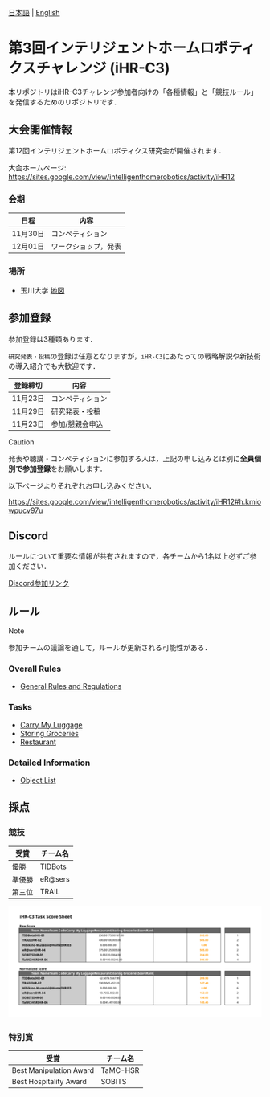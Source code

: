 [日本語](README.md) | [English](README_en.md)

# 第3回インテリジェントホームロボティクスチャレンジ (iHR-C3)

本リポジトリはiHR-C3チャレンジ参加者向けの「各種情報」と「競技ルール」を発信するためのリポジトリです．


## 大会開催情報

第12回インテリジェントホームロボティクス研究会が開催されます．

大会ホームページ: https://sites.google.com/view/intelligenthomerobotics/activity/iHR12 

### 会期

| 日程 | 内容 |
|---|---|
| 11月30日 | コンペティション |
| 12月01日 | ワークショップ，発表 |

### 場所

* 玉川大学 [地図](https://maps.app.goo.gl/GFWpf5UczVD4ue2N8)


## 参加登録

参加登録は3種類あります．

`研究発表・投稿`の登録は任意となりますが，`iHR-C3`にあたっての戦略解説や新技術の導入紹介でも大歓迎です．

| 登録締切 | 内容 |
| --- | --- |
| 11月23日 | コンペティション |
| 11月29日 | 研究発表・投稿 |
| 11月23日 | 参加/懇親会申込 |

> [!Caution]
> 発表や聴講・コンペティションに参加する人は，上記の申し込みとは別に**全員個別で参加登録**をお願いします．

以下ページよりそれぞれお申し込みください．

https://sites.google.com/view/intelligenthomerobotics/activity/iHR12#h.kmiowpucv97u


## Discord

ルールについて重要な情報が共有されますので，各チームから1名以上必ずご参加ください．

[Discord参加リンク](https://discord.gg/8gJYJqUVZA)


## ルール

> [!Note]
> 参加チームの議論を通して，ルールが更新される可能性がある．

### Overall Rules

* [General Rules and Regulations](./rules/ALL/grr_ja.md)

### Tasks

* [Carry My Luggage](./rules/ALL/cml_ja.md)
* [Storing Groceries](./rules/ALL/sg_ja.md)
* [Restaurant](./rules/ALL/res_ja.md)

### Detailed Information

<!-- * (TBD)Object List -->
* [Object List](./rules/ALL/doc/iHR-C3_object_list.pdf)


## 採点

### 競技

| 受賞 | チーム名 |
| --- | --- |
| 優勝 | TIDBots |
| 準優勝 | eR@sers |
| 第三位 | TRAIL |


![](rules/ALL/doc/iHR-C3_SG-score.svg)


### 特別賞

| 受賞 | チーム名 |
| --- | --- |
| Best Manipulation Award | TaMC-HSR |
| Best Hospitality Award | SOBITS |
